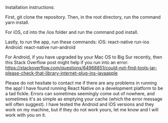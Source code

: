 Installation instructions:

First, git clone the repository. Then, in the root directory, run the command yarn install.

For iOS, cd into the /ios folder and run the command pod install.

Lastly, to run the app, run these commands:
iOS: react-native run-ios
Android: react-native run-android

For Android, if you have upgraded by your Mac OS to Big Sur recently, then this Stack Overflow post might help if you run into an error:
https://stackoverflow.com/questions/64968851/could-not-find-tools-jar-please-check-that-library-internet-plug-ins-javaapple

Please do not hesitate to contact me if there are any problems in running the app! I have found running React Native on a development platform to be a tad fickle. Errors can sometimes seemingly come out of nowhere, and sometimes it's as simple as emptying your cache (which the error message will often suggest). I have tested the Android and iOS versions and they work on my machine, but if they do not work yours, let me know and I will work with you on it.
